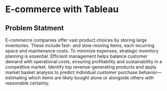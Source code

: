 # E-commerce with Tableau
## Problem Statment
E-commerce companies offer vast product choices by storing large inventories. These include fast- and slow-moving items, each incurring space and maintenance costs. To minimize expenses, strategic inventory planning is essential. Efficient management helps balance customer demand with operational costs, ensuring profitability and sustainability in a competitive market.
Identify top revenue-generating products and apply market basket analysis to predict individual customer purchase behavior—estimating which items are likely bought alone or alongside others with reasonable certainty.
